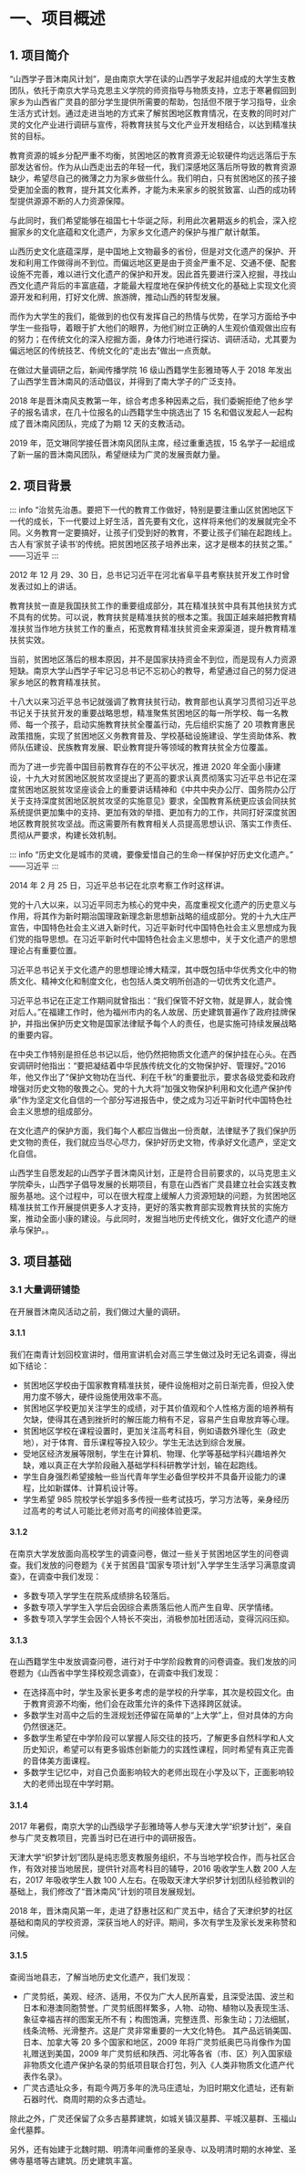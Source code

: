 # 一、项目概述

## 1. 项目简介

“山西学子晋沐南风计划”，是由南京大学在读的山西学子发起并组成的大学生支教团队，依托于南京大学马克思主义学院的师资指导与物质支持，立志于寒暑假回到家乡为山西省广灵县的部分学生提供所需要的帮助，包括但不限于学习指导，业余生活方式计划。通过走进当地的方式来了解贫困地区教育情况，在支教的同时对广灵的文化产业进行调研与宣传，将教育扶贫与文化产业开发相结合，以达到精准扶贫的目标。

教育资源的城乡分配严重不均衡，贫困地区的教育资源无论软硬件均远远落后于东部发达省份。作为从山西走出去的年轻一代，我们深感地区落后所导致的教育资源缺少，希望尽自己的微薄之力为家乡做些什么。我们明白，只有贫困地区的孩子接受更加全面的教育，提升其文化素养，才能为未来家乡的脱贫致富、山西的成功转型提供源源不断的人力资源保障。

与此同时，我们希望能够在祖国七十华诞之际，利用此次暑期返乡的机会，深入挖掘家乡的文化底蕴和文化遗产，为家乡文化遗产的保护与推广献计献策。

山西历史文化底蕴深厚，是中国地上文物最多的省份，但是对文化遗产的保护、开发和利用工作做得尚不到位。而偏远地区更是由于资金严重不足、交通不便、配套设施不完善，难以进行文化遗产的保护和开发。因此首先要进行深入挖掘，寻找山西文化遗产背后的丰富底蕴，才能最大程度地在保护传统文化的基础上实现文化资源开发和利用，打好文化牌、旅游牌，推动山西的转型发展。

而作为大学生的我们，能做到的也仅有发挥自己的热情与优势，在学习方面给予中学生一些指导，着眼于扩大他们的眼界，为他们树立正确的人生观价值观做出应有的努力；在传统文化的深入挖掘方面，身体力行地进行探访、调研活动，尤其要为偏远地区的传统技艺、传统文化的“走出去”做出一点贡献。

在做过大量调研之后，新闻传播学院 16 级山西籍学生彭雅琦等人于 2018 年发出了山西学生晋沐南风的活动倡议，并得到了南大学子的广泛支持。

2018 年是晋沐南风支教第一年，综合考虑多种因素之后，我们委婉拒绝了他乡学子的报名请求，在几十位报名的山西籍学生中挑选出了 15 名和倡议发起人一起构成了晋沐南风团队，完成了为期 12 天的支教活动。

2019 年，范文琳同学接任晋沐南风团队主席，经过重重选拔，15 名学子一起组成了新一届的晋沐南风团队，希望继续为广灵的发展贡献力量。

## 2. 项目背景

::: info
“治贫先治愚。要把下一代的教育工作做好，特别是要注重山区贫困地区下一代的成长，下一代要过上好生活，首先要有文化，这样将来他们的发展就完全不同。义务教育一定要搞好，让孩子们受到好的教育，不要让孩子们输在起跑线上。古人有‘家贫子读书’的传统。把贫困地区孩子培养出来，这才是根本的扶贫之策。”
——习近平
:::

2012 年 12 月 29、30 日，总书记习近平在河北省阜平县考察扶贫开发工作时曾发表过如上的讲话。

教育扶贫一直是我国扶贫工作的重要组成部分，其在精准扶贫中具有其他扶贫方式不具有的优势。可以说，教育扶贫是精准扶贫的根本之策。我国正越来越把教育精准扶贫当作地方扶贫工作的重点，拓宽教育精准扶贫资金来源渠道，提升教育精准扶贫实效。

当前，贫困地区落后的根本原因，并不是国家扶持资金不到位，而是现有人力资源短缺。南京大学山西学子牢记习总书记不忘初心的教导，希望通过自己的努力促进家乡地区的教育精准扶贫。

十八大以来习近平总书记就强调了教育扶贫行动，教育部也认真学习贯彻习近平总书记关于扶贫开发的重要战略思想，精准聚焦贫困地区的每一所学校、每一名教师、每一个孩子，启动实施教育扶贫全覆盖行动，先后组织实施了 20 项教育惠民政策措施，实现了贫困地区义务教育普及、学校基础设施建设、学生资助体系、教师队伍建设、民族教育发展、职业教育提升等领域的教育扶贫全方位覆盖。

而为了进一步完善中国目前教育存在的不公平状况，推进 2020 年全面小康建设，十九大对贫困地区脱贫攻坚提出了更高的要求认真贯彻落实习近平总书记在深度贫困地区脱贫攻坚座谈会上的重要讲话精神和《中共中央办公厅、国务院办公厅关于支持深度贫困地区脱贫攻坚的实施意见》要求，全国教育系统更应该会同扶贫系统提供更加集中的支持、更加有效的举措、更加有力的工作，共同打好深度贫困地区教育脱贫攻坚战。而这需要所有教育相关人员提高思想认识、落实工作责任、贯彻从严要求，构建长效机制。

::: info
“历史文化是城市的灵魂，要像爱惜自己的生命一样保护好历史文化遗产。”
——习近平
:::

2014 年 2 月 25 日，习近平总书记在北京考察工作时这样讲。

党的十八大以来，以习近平同志为核心的党中央，高度重视文化遗产的历史意义与作用，将其作为新时期治国理政新理念新思想新战略的组成部分。党的十九大庄严宣告，中国特色社会主义进入新时代，习近平新时代中国特色社会主义思想成为我们党的指导思想。在习近平新时代中国特色社会主义思想中，关于文化遗产的思想理论占有重要位置。

习近平总书记关于文化遗产的思想理论博大精深，其中既包括中华优秀文化中的物质文化、精神文化和制度文化，也包括人类文明所创造的一切优秀文化遗产。

习近平总书记在正定工作期间就曾指出：“我们保管不好文物，就是罪人，就会愧对后人。”在福建工作时，他为福州市内的名人故居、历史建筑普遍作了政府挂牌保护，并指出保护历史文物是国家法律赋予每个人的责任，也是实施可持续发展战略的重要内容。

在中央工作特别是担任总书记以后，他仍然把物质文化遗产的保护挂在心头。在西安调研时他指出：“要把凝结着中华民族传统文化的文物保护好、管理好。”2016 年，他又作出了“保护文物功在当代、利在千秋”的重要批示，要求各级党委和政府增强对历史文物的敬畏之心。党的十九大将“加强文物保护利用和文化遗产保护传承”作为坚定文化自信的一个部分写进报告中，使之成为习近平新时代中国特色社会主义思想的组成部分。

在文化遗产的保护方面，我们每个人都应当做出一份贡献，法律赋予了我们保护历史文物的责任，我们就应当尽心尽力，保护好历史文物，传承好文化遗产，坚定文化自信。

山西学生自愿发起的山西学子晋沐南风计划，正是符合目前要求的，以马克思主义学院牵头，山西学子倡导发展的长期项目，有意在山西省广灵县建立社会实践支教服务基地。这个过程中，可以在很大程度上缓解人力资源短缺的问题，为贫困地区精准扶贫工作开展提供更多人才支持，更好的落实教育部实现教育扶贫的实施方案，推动全面小康的建设。与此同时，发掘当地历史传统文化，做好文化遗产的继承与保护。。

## 3. 项目基础

### 3.1 大量调研铺垫

在开展晋沐南风活动之前，我们做过大量的调研。

#### 3.1.1

我们在南青计划回校宣讲时，借用宣讲机会对高三学生做过及时无记名调查，得出如下结论：

- 贫困地区学校由于国家教育精准扶贫，硬件设施相对之前日渐完善，但投入使用力度不够大，硬件设施使用效率不高。
- 贫困地区学校更加关注学生的成绩，对于其价值观和个人性格方面的培养稍有欠缺，使得其在遇到挫折时的解压能力稍有不足，容易产生自卑放弃等心理。
- 贫困地区学校在课程设置时，更加关注高考科目，例如语数外理化生（政史地），对于体育、音乐课程等投入较少。学生无法达到综合发展。
- 受地区经济发展等限制，学生在计算机、物理、化学等基础学科兴趣培养欠缺，难以真正在大学阶段融入基础学科科研教学计划，输在起跑线。
- 学生自身强烈希望接触一些当代青年学生必备但学校并不具备开设能力的课程，比如新媒体、计算机设计等。
- 学生希望 985 院校学长学姐多多传授一些考试技巧，学习方法等，亲身经历过高考的考试人可能比老师对高考的间接体验更深。

#### 3.1.2

在南京大学发放面向高校学生的调查问卷，做过一些关于贫困地区学生的问卷调查。我们发放的问卷题为《关于贫困县“国家专项计划”入学学生生活学习满意度调查》，在调查中我们发现：

- 多数专项入学学生在院系成绩排名较落后。
- 多数专项入学学生入学后会因综合素质落后他人而产生自卑、厌学情绪。
- 多数专项入学学生会因个人特长不突出，消极参加社团活动，变得沉闷压抑。

#### 3.1.3

在山西籍学生中发放调查问卷，进行对于中学阶段教育的问卷调查。我们发放的问卷题为《山西省中学生择校观念调查》，在调查中我们发现：

- 在选择高中时，学生及家长更多考虑的是学校的升学率，其次是校园文化。由于教育资源不均衡，他们会在政策允许的条件下选择跨区就读。
- 多数学生对高中之后的生涯规划还停留在简单的“上大学”上，但对具体的方向仍然很迷茫。
- 多数学生希望在中学阶段可以掌握人际交往的技巧，了解更多自然科学和人文历史知识，希望可以有更多锻炼创新能力的实践性课程，同时希望有真正完善的音体美方面课程。
- 多数学生记忆中，对自己负面影响较大的老师出现在小学及以下，正面影响较大的老师出现在中学时期。

#### 3.1.4

2017 年暑假，南京大学的山西级学子彭雅琦等人参与天津大学“织梦计划”，亲自参与广灵支教项目，完善当时已在进行中的调研报告。

天津大学“织梦计划”团队是纯志愿支教服务组织，不与当地学校合作，而与社区合作，有效对接当地居民，提供针对高考科目的辅导，2016 吸收学生人数 200 人左右，2017 年吸收学生人数 100 人左右。在吸取天津大学织梦计划团队经验教训的基础上，我们修改了“晋沐南风”计划的项目发展规划。

2018 年，晋沐南风第一年，走进了舒惠社区和广灵五中，结合了天津织梦的社区基础和南风的学校资源，深获当地人的好评。期间，多次有学生及家长发来称赞和问候。

#### 3.1.5

查阅当地县志，了解当地历史文化遗产，我们发现：

- 广灵剪纸，美观、经济、适用，不仅为广大人民所喜爱，且深受法国、波兰和日本和港澳同胞赞誉。广灵剪纸图样繁多，人物、动物、植物以及表现生活、象征幸福吉祥的图案无所不有；构图饱满，完整连贯、形象生动；刀法细腻，线条流畅、光滑整齐。这是广灵非常重要的一大文化特色。
  其产品远销美国、日本、加拿大等 20 多个国家和地区，2009 年将广灵剪纸奥巴马肖像作为国礼赠送到美国，2009 年广灵剪纸和陕西、河北等各省（市、区）列入国家级非物质文化遗产保护名录的剪纸项目联合打包，列入《人类非物质文化遗产代表作名录》。
- 广灵古遗址众多，有距今两万多年的洗马庄遗址，为旧时期文化遗址，还有新石器时代、商周时期的众多古遗址。

除此之外，广灵还保留了众多古墓葬建筑，如城关镇汉墓葬、平城汉墓群、玉福山金代墓葬。

另外，还有始建于北魏时期、明清年间重修的圣泉寺、以及明清时期的水神堂、圣佛寺墓塔等古建筑。历史建筑丰富。
